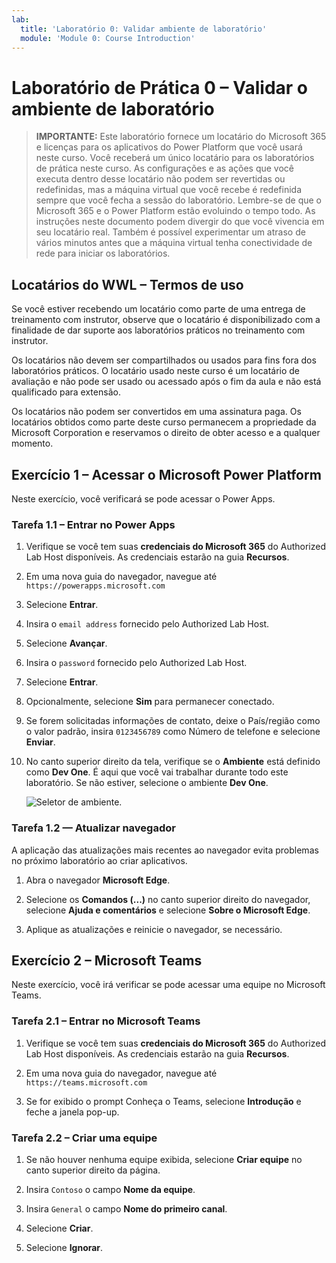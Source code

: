 ```yaml
---
lab:
  title: 'Laboratório 0: Validar ambiente de laboratório'
  module: 'Module 0: Course Introduction'
---
```


# Laboratório de Prática 0 – Validar o ambiente de laboratório

> **IMPORTANTE:** Este laboratório fornece um locatário do Microsoft 365 e licenças para os aplicativos do Power Platform que você usará neste curso. Você receberá um único locatário para os laboratórios de prática neste curso. As configurações e as ações que você executa dentro desse locatário não podem ser revertidas ou redefinidas, mas a máquina virtual que você recebe é redefinida sempre que você fecha a sessão do laboratório. Lembre-se de que o Microsoft 365 e o Power Platform estão evoluindo o tempo todo. As instruções neste documento podem divergir do que você vivencia em seu locatário real. Também é possível experimentar um atraso de vários minutos antes que a máquina virtual tenha conectividade de rede para iniciar os laboratórios.

## Locatários do WWL – Termos de uso

Se você estiver recebendo um locatário como parte de uma entrega de treinamento com instrutor, observe que o locatário é disponibilizado com a finalidade de dar suporte aos laboratórios práticos no treinamento com instrutor.

Os locatários não devem ser compartilhados ou usados para fins fora dos laboratórios práticos. O locatário usado neste curso é um locatário de avaliação e não pode ser usado ou acessado após o fim da aula e não está qualificado para extensão.

Os locatários não podem ser convertidos em uma assinatura paga. Os locatários obtidos como parte deste curso permanecem a propriedade da Microsoft Corporation e reservamos o direito de obter acesso e a qualquer momento.

## Exercício 1 – Acessar o Microsoft Power Platform

Neste exercício, você verificará se pode acessar o Power Apps.

### Tarefa 1.1 – Entrar no Power Apps

1. Verifique se você tem suas **credenciais do Microsoft 365** do Authorized Lab Host disponíveis. As credenciais estarão na guia **Recursos**.

1. Em uma nova guia do navegador, navegue até `https://powerapps.microsoft.com`

1. Selecione **Entrar**.

1. Insira o `email address` fornecido pelo Authorized Lab Host.

1. Selecione **Avançar**.

1. Insira o `password` fornecido pelo Authorized Lab Host.

1. Selecione **Entrar**.

1. Opcionalmente, selecione **Sim** para permanecer conectado.

1. Se forem solicitadas informações de contato, deixe o País/região como o valor padrão, insira `0123456789` como Número de telefone e selecione **Enviar**.

1. No canto superior direito da tela, verifique se o **Ambiente** está definido como **Dev One**. É aqui que você vai trabalhar durante todo este laboratório. Se não estiver, selecione o ambiente **Dev One**.

    ![Seletor de ambiente.](../media/select-dev-one-environment.png)

### Tarefa 1.2 — Atualizar navegador

A aplicação das atualizações mais recentes ao navegador evita problemas no próximo laboratório ao criar aplicativos.

1. Abra o navegador **Microsoft Edge**.

1. Selecione os **Comandos (...)** no canto superior direito do navegador, selecione **Ajuda e comentários** e selecione **Sobre o Microsoft Edge**.

1. Aplique as atualizações e reinicie o navegador, se necessário.

## Exercício 2 – Microsoft Teams

Neste exercício, você irá verificar se pode acessar uma equipe no Microsoft Teams.

### Tarefa 2.1 – Entrar no Microsoft Teams

1. Verifique se você tem suas **credenciais do Microsoft 365** do Authorized Lab Host disponíveis. As credenciais estarão na guia **Recursos**.

1. Em uma nova guia do navegador, navegue até `https://teams.microsoft.com`

1. Se for exibido o prompt Conheça o Teams, selecione **Introdução** e feche a janela pop-up.

### Tarefa 2.2 – Criar uma equipe

1. Se não houver nenhuma equipe exibida, selecione **Criar equipe** no canto superior direito da página.

1. Insira `Contoso` o campo **Nome da equipe**.

1. Insira `General` o campo **Nome do primeiro canal**.

1. Selecione **Criar**.

1. Selecione **Ignorar**.
